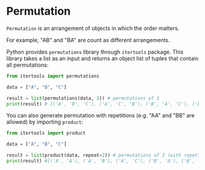# Permutation 

```Permutation``` is an arrangement of objects in which the order matters. 

For example, "AB" and "BA" are count as different arrangements. 

Python provides ```permutations``` library through ```itertools``` package. This library takes a 
list as an input and returns an object list of tuples that contain all permutations:
```python
from itertools import permutations 

data = ["A", "B", "C"]

result = list(permutations(data, 3)) # permutations of 3
print(result) # [('A', 'B', 'C'), ('A', 'C', 'B'), ('B', 'A', 'C'), ('B', 'C', 'A'), ('C', 'A', 'B'), ('C', 'B', 'A')]
```

You can also generate permutation with repetitions (e.g. "AA" and "BB" are allowed) by importing ```product```:
```python
from itertools import product

data = ["A", "B", "C"]

result = list(product(data, repeat=2)) # permutations of 2 (with repetition)
print(result) #[('A', 'A'), ('A', 'B'), ('A', 'C'), ('B', 'A'), ('B', 'B'), ('B', 'C'), ('C', 'A'), ('C', 'B'), ('C', 'C')]
```
